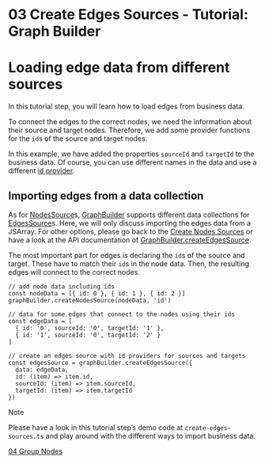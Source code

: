 <!--
 //////////////////////////////////////////////////////////////////////////////
 // @license
 // This file is part of yFiles for HTML 2.6.
 // Use is subject to license terms.
 //
 // Copyright (c) 2000-2023 by yWorks GmbH, Vor dem Kreuzberg 28,
 // 72070 Tuebingen, Germany. All rights reserved.
 //
 //////////////////////////////////////////////////////////////////////////////
-->
# 03 Create Edges Sources - Tutorial: Graph Builder

# Loading edge data from different sources

In this tutorial step, you will learn how to load edges from business data.

To connect the edges to the correct nodes, we need the information about their source and target nodes. Therefore, we add some provider functions for the `id`s of the source and target nodes.

In this example, we have added the properties `sourceId` and `targetId` to the business data. Of course, you can use different names in the data and use a different [id provider](https://docs.yworks.com/yfileshtml/#/api/NodesSource#NodesSource-property-idProvider).

## Importing edges from a data collection

As for [NodesSource](https://docs.yworks.com/yfileshtml/#/api/NodesSource)s, [GraphBuilder](https://docs.yworks.com/yfileshtml/#/api/GraphBuilder) supports different data collections for [EdgesSource](https://docs.yworks.com/yfileshtml/#/api/EdgesSource)s. Here, we will only discuss importing the edges data from a JSArray. For other options, please go back to the [Create Nodes Sources](../02-create-nodes-sources/) or have a look at the API documentation of [GraphBuilder.createEdgesSource](https://docs.yworks.com/yfileshtml/#/api/GraphBuilder#GraphBuilder-method-createEdgesSource).

The most important part for edges is declaring the `id`s of the source and target. These have to match their `id`s in the node data. Then, the resulting edges will connect to the correct nodes.

```
// add node data including ids
const nodeData = [{ id: 0 }, { id: 1 }, { id: 2 }]
graphBuilder.createNodesSource(nodeData, 'id')

// data for some edges that connect to the nodes using their ids
const edgeData = [
  { id: '0', sourceId: '0', targetId: '1' },
  { id: '1', sourceId: '0', targetId: '2' }
]

// create an edges source with id providers for sources and targets
const edgesSource = graphBuilder.createEdgesSource({
  data: edgeData,
  id: (item) => item.id,
  sourceId: (item) => item.sourceId,
  targetId: (item) => item.targetId
})
```

Note

Please have a look in this tutorial step’s demo code at `create-edges-sources.ts` and play around with the different ways to import business data.

[04 Group Nodes](../../tutorial-graph-builder/04-group-nodes/)
